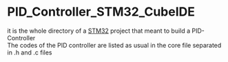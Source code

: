 # PID_Controller_STM32_CubeIDE

it is the whole directory of a [STM32](https://www.st.com/en/microcontrollers-microprocessors/stm32-32-bit-arm-cortex-mcus.html) project that meant to build a PID-Controller<br>
The codes of the PID controller are listed as usual in the core file separated in .h and .c files<br>
